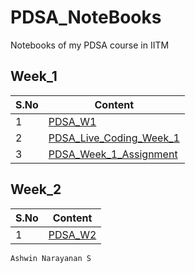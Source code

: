 # PDSA_NoteBooks
Notebooks of my PDSA course in IITM

## Week_1

| S.No | Content |
| ------------- | ------------- |
| 1 | <a href="https://github.com/Ashrockzzz2003/PDSA_NoteBooks/blob/main/Week_1/PDSA_W1.ipynb">PDSA_W1</a>  |
| 2 | <a href="https://github.com/Ashrockzzz2003/PDSA_NoteBooks/blob/main/Week_1/PDSA_Live_Coding_Week_1.ipynb">PDSA_Live_Coding_Week_1</a>  |
| 3 | <a href="https://github.com/Ashrockzzz2003/PDSA_NoteBooks/blob/main/Week_1/PDSA_Week_1_Assignment.ipynb">PDSA_Week_1_Assignment</a> |

## Week_2

| S.No | Content |
| ------------- | ------------- |
| 1 | <a href="https://github.com/Ashrockzzz2003/PDSA_NoteBooks/blob/main/Week_2/PDSA_W2.ipynb">PDSA_W2</a> |

`Ashwin Narayanan S`
